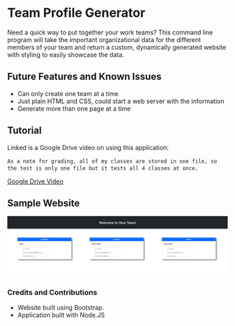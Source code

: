# Team Profile Generator

Need a quick way to put together your work teams? This command line program will take the important organizational data for the different members of your team and return a custom, dynamically generated website with styling to easily showcase the data.

## Future Features and Known Issues

- Can only create one team at a time
- Just plain HTML and CSS, could start a web server with the information
- Generate more than one page at a time

## Tutorial

Linked is a Google Drive video on using this application:

```
As a note for grading, all of my classes are stored in one file, so the test is only one file but it tests all 4 classes at once.
```

[Google Drive Video](https://drive.google.com/file/d/14q8MMlGqw1ED2knUyFXfBSEWqXzCbNxS/view)

## Sample Website

![sample website](./src/sample_page.png)

### Credits and Contributions

- Website built using Bootstrap.
- Application built with Node.JS
